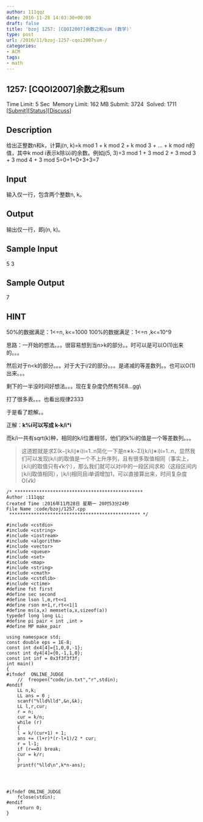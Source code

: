 ```yaml
---
author: 111qqz
date: 2016-11-28 14:03:30+00:00
draft: false
title: 'bzoj 1257: [CQOI2007]余数之和sum (数学)'
type: post
url: /2016/11/bzoj-1257-cqoi2007sum-/
categories:
- ACM
tags:
- math
---
```





## 1257: [CQOI2007]余数之和sum


Time Limit: 5 Sec  Memory Limit: 162 MB
Submit: 3724  Solved: 1711
[[Submit](http://www.lydsy.com/JudgeOnline/submitpage.php?id=1257)][[Status](http://www.lydsy.com/JudgeOnline/problemstatus.php?id=1257)][[Discuss](http://www.lydsy.com/JudgeOnline/bbs.php?id=1257)]


## Description






给出正整数n和k，计算j(n, k)=k mod 1 + k mod 2 + k mod 3 + … + k mod n的值，其中k mod i表示k除以i的余数。例如j(5, 3)=3 mod 1 + 3 mod 2 + 3 mod 3 + 3 mod 4 + 3 mod 5=0+1+0+3+3=7






## Input






输入仅一行，包含两个整数n, k。






## Output






输出仅一行，即j(n, k)。






## Sample Input




5 3






## Sample Output




7






## HINT






50%的数据满足：1<=n, k<=1000 100%的数据满足：1<=n ,k<=10^9




思路：一开始的想法。。。很容易想到当n>k的部分。。时可以是可以O(1)出来的。。。

然后对于n<k的部分。。。对于大于i/2的部分。。。是递减的等差数列。。也可以O(1)出来。。。

剩下的一半没时间好想法。。。现在复杂度仍然有5E8...gg\

打了很多表。。。也看出规律2333

于是看了题解。。

正解：**k%i可以写成 k-k/i*i**

而k/i一共有sqrt(k)种，相同的k/i位置相邻，他们的k%i的值是一个等差数列。。。


<blockquote>这道题就是求Σ(k−⌊k/i⌋∗i)i=1..n简化一下是n∗k−Σ(⌊k/i⌋∗i)i=1..n，显然我们可以发现⌊k/i⌋的取值是一个不上升序列，且有很多取值相同（事实上，⌊k/i⌋的取值只有√k个），那么我们就可以对i中的一段区间求和（这段区间内⌊k/i⌋取值相同），⌊k/i⌋相同且i单调增加1，可以直接算出来，时间复杂度O(√k)</blockquote>




    
    /* ***********************************************
    Author :111qqz
    Created Time :2016年11月28日 星期一 20时53分24秒
    File Name :code/bzoj/1257.cpp
     ************************************************ */
    
    #include <cstdio>
    #include <cstring>
    #include <iostream>
    #include <algorithm>
    #include <vector>
    #include <queue>
    #include <set>
    #include <map>
    #include <string>
    #include <cmath>
    #include <cstdlib>
    #include <ctime>
    #define fst first
    #define sec second
    #define lson l,m,rt<<1
    #define rson m+1,r,rt<<1|1
    #define ms(a,x) memset(a,x,sizeof(a))
    typedef long long LL;
    #define pi pair < int ,int >
    #define MP make_pair
    
    using namespace std;
    const double eps = 1E-8;
    const int dx4[4]={1,0,0,-1};
    const int dy4[4]={0,-1,1,0};
    const int inf = 0x3f3f3f3f;
    int main()
    {
    #ifndef  ONLINE_JUDGE 
        //	freopen("code/in.txt","r",stdin);
    #endif
        LL n,k;
        LL ans = 0 ;
        scanf("%lld%lld",&n,&k);
        LL l,r,cur;
        r = n;
        cur = k/n;
        while (r)
        {
    	l = k/(cur+1) + 1;
    	ans += (l+r)*(r-l+1)/2 * cur;
    	r = l-1;
    	if (r==0) break;
    	cur = k/r;
        }
        printf("%lld\n",k*n-ans);
    
    
    
    
    #ifndef ONLINE_JUDGE  
        fclose(stdin);
    #endif
        return 0;
    }
    





